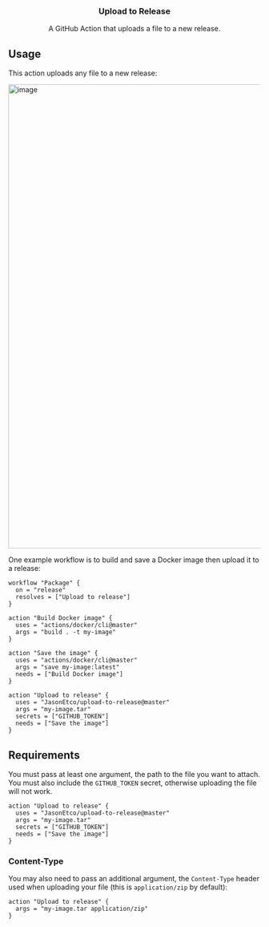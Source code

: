 <h3 align="center">Upload to Release</h3>
<p align="center">A GitHub Action that uploads a file to a new release.<p>

## Usage

This action uploads any file to a new release:

<img width="926" alt="image" src="https://user-images.githubusercontent.com/10660468/49449109-2d37d400-f7a8-11e8-8e59-607c91520c96.png">

One example workflow is to build and save a Docker image then upload it to a release:

```workflow
workflow "Package" {
  on = "release"
  resolves = ["Upload to release"]
}

action "Build Docker image" {
  uses = "actions/docker/cli@master"
  args = "build . -t my-image"
}

action "Save the image" {
  uses = "actions/docker/cli@master"
  args = "save my-image:latest"
  needs = ["Build Docker image"]
}

action "Upload to release" {
  uses = "JasonEtco/upload-to-release@master"
  args = "my-image.tar"
  secrets = ["GITHUB_TOKEN"]
  needs = ["Save the image"]
}
```

## Requirements

You must pass at least one argument, the path to the file you want to attach. You must also include the `GITHUB_TOKEN` secret, otherwise uploading the file will not work.

```workflow
action "Upload to release" {
  uses = "JasonEtco/upload-to-release@master"
  args = "my-image.tar"
  secrets = ["GITHUB_TOKEN"]
  needs = ["Save the image"]
}
```

### Content-Type

You may also need to pass an additional argument, the `Content-Type` header used when uploading your file (this is `application/zip` by default):

```workflow
action "Upload to release" {
  args = "my-image.tar application/zip"
}
```
